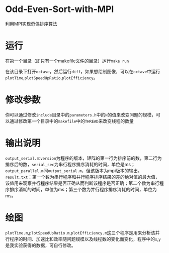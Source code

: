 # Odd-Even-Sort-with-MPI
利用MPI实现奇偶排序算法
# 运行
在第一个目录（即只有一个makefile文件的目录）运行`make run`

在该目录下打开`octave`，然后运行`diff`，如果想绘制图像，可以在`octave`中运行`plotTime`,`plotSpeedUpRatio`,`plotEfficiency`。
# 修改参数
你可以通过修改`include`目录中的`parameters.h`中的`N`的值来改变问题的规模，可以通过修改第一个目录中的`makefile`中的`THREAD`来改变线程的数量
# 输出说明
`output_serial.m`:`version`为程序的版本，矩阵的第一行为排序前的数，第二行为排序后的数，`serial_sec`为串行程序排序消耗的时间，单位是ms；
`output_parallel.m`同`output_serial.m`，但该版本为mpi版本的输出。
`result.txt`：第一个数为串行程序和并行程序排序结果的差的绝对值的最大值，该值用来观察并行程序结果是否正确从而判断该程序是否正确；第二个数为串行程序排序消耗的时间，单位为ms；第三个数为并行程序排序消耗的时间，单位为ms。
# 绘图
`plotTime.m`,`plotSpeedUpRatio.m`,`plotEfficiency.m`这三个程序是用来分析该并行程序的时间、加速比和效率随问题规模以及线程数的变化而变化，程序中的`x`,`y`是我实验获得的数据，可自行修改。

